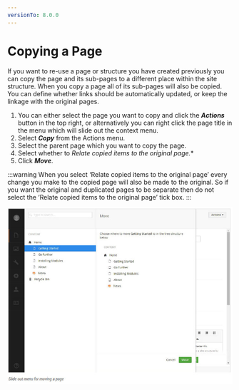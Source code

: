 ```yaml
---
versionTo: 8.0.0
---
```


# Copying a Page

If you want to re-use a page or structure you have created previously you can copy the page and its sub-pages to a different place within the site structure. When you copy a page all of its sub-pages will also be copied. You can define whether links should be automatically updated, or keep the linkage with the original pages.

1. You can either select the page you want to copy and click the ***Actions*** button in the top right, or alternatively you can right click the page title in the menu which will slide out the context menu.
2. Select ***Copy*** from the Actions menu.
3. Select the parent page which you want to copy the page.
4. Select whether to *Relate copied items to the original page.**
5. Click ***Move***.

:::warning
When you select ‘Relate copied items to the original page’ every change you make to the copied page will also be made to the original. So if you want the original and duplicated pages to be separate then do not select the ‘Relate copied items to the original page’ tick box.
:::

![movePage.jpg](images/movePage.jpg)
